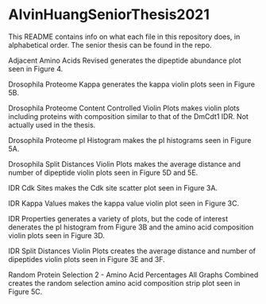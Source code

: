 # AlvinHuangSeniorThesis2021

This README contains info on what each file in this repository does, in alphabetical order. The senior thesis can be found in the repo.

Adjacent Amino Acids Revised generates the dipeptide abundance plot seen in Figure 4.

Drosophila Proteome Kappa generates the kappa violin plots seen in Figure 5B.

Drosophila Proteome Content Controlled Violin Plots makes violin plots including proteins with composition similar to that of the DmCdt1 IDR. Not actually used in the thesis.

Drosophila Proteome pI Histogram makes the pI histograms seen in Figure 5A.

Drosophila Split Distances Violin Plots makes the average distance and number of dipeptide violin plots seen in Figure 5D and 5E.

IDR Cdk Sites makes the Cdk site scatter plot seen in Figure 3A.

IDR Kappa Values makes the kappa value violin plot seen in Figure 3C.

IDR Properties generates a variety of plots, but the code of interest denerates the pI histogram from Figure 3B and the amino acid composition violin plots seen in Figure 3D.

IDR Split Distances Violin Plots creates the average distance and number of dipeptides violin plots seen in Figure 3E and 3F.

Random Protein Selection 2 - Amino Acid Percentages All Graphs Combined creates the random selection amino acid composition strip plot seen in Figure 5C.

